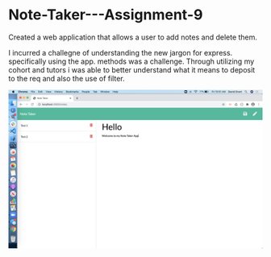 # Note-Taker---Assignment-9

Created a web application that allows a user to add notes and delete them. 

I incurred a challegne of understanding the new jargon for express. specifically using the app. methods was a challenge. Through utilizing my cohort and tutors i was able to better understand what it means to deposit to the req and also the use of filter.

![screenshot](public/assets/screenshot.png)